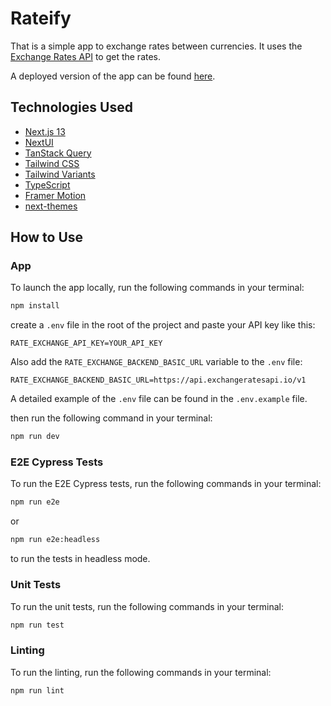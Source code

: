 # Rateify

That is a simple app to exchange rates between currencies. It uses the [Exchange Rates API](https://exchangeratesapi.io) to get the rates.

A deployed version of the app can be found [here](https://rateify.vercel.app/).

## Technologies Used

- [Next.js 13](https://nextjs.org/docs/getting-started)
- [NextUI](https://nextui.org)
- [TanStack Query](https://tanstack.com/query/latest)
- [Tailwind CSS](https://tailwindcss.com)
- [Tailwind Variants](https://tailwind-variants.org)
- [TypeScript](https://www.typescriptlang.org)
- [Framer Motion](https://www.framer.com/motion)
- [next-themes](https://github.com/pacocoursey/next-themes)

## How to Use
### App
To launch the app locally, run the following commands in your terminal:

```bash
npm install
```

create a `.env` file in the root of the project and paste your API key like this:

```
RATE_EXCHANGE_API_KEY=YOUR_API_KEY
```
Also add the `RATE_EXCHANGE_BACKEND_BASIC_URL` variable to the `.env` file:
```
RATE_EXCHANGE_BACKEND_BASIC_URL=https://api.exchangeratesapi.io/v1
```
A detailed example of the `.env` file can be found in the `.env.example` file.


then run the following command in your terminal:

```bash
npm run dev
```

### E2E Cypress Tests
To run the E2E Cypress tests, run the following commands in your terminal:

```bash
npm run e2e
```
or
```bash
npm run e2e:headless
```
to run the tests in headless mode.

### Unit Tests
To run the unit tests, run the following commands in your terminal:

```bash
npm run test
```

### Linting
To run the linting, run the following commands in your terminal:

```bash
npm run lint
```
